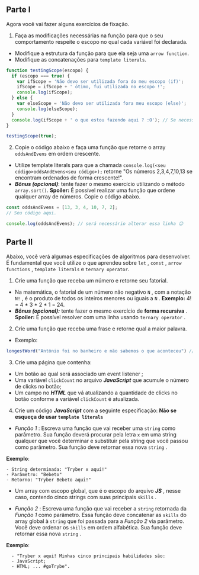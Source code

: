 ## Parte I
Agora você vai fazer alguns exercícios de fixação.
1. Faça as modificações necessárias na função para que o seu comportamento respeite o escopo no qual cada variável foi declarada.
- Modifique a estrutura da função para que ela seja uma `arrow function`.
- Modifique as concatenações para `template literals`.

```js
function testingScope(escopo) {
  if (escopo === true) {
    var ifScope = 'Não devo ser utilizada fora do meu escopo (if)';
    ifScope = ifScope + ' ótimo, fui utilizada no escopo !';
    console.log(ifScope);
  } else {
    var elseScope = 'Não devo ser utilizada fora meu escopo (else)';
    console.log(elseScope);
  }
  console.log(ifScope + ' o que estou fazendo aqui ? :O'); // Se necessário esta linha pode ser removida.
}

testingScope(true);
```

2. Copie o código abaixo e faça uma função que retorne o array `oddsAndEvens` em ordem crescente.
- Utilize template literals para que a chamada `console.log(<seu código>oddsAndEvens<seu código>);` retorne "Os números 2,3,4,7,10,13 se encontram ordenados de forma crescente!".
- ***Bônus (opcional)***: tente fazer o mesmo exercício utilizando o método `array.sort()`. **Spoiler:** É possível realizar uma função que ordene qualquer array de números.
Copie o código abaixo.

```js
const oddsAndEvens = [13, 3, 4, 10, 7, 2];
// Seu código aqui.

console.log(oddsAndEvens); // será necessário alterar essa linha 😉
```

## Parte II

Abaixo, você verá algumas especificações de algoritmos para desenvolver. É fundamental que você utilize o que aprendeu sobre `let` , `const` , `arrow functions` , `template literals` e `ternary operator`.
1. Crie uma função que receba um número e retorne seu fatorial.
- Na matemática, o fatorial de um número não negativo `N` , com a notação `N!` , é o produto de todos os inteiros menores ou iguais a `N` . **Exemplo:** 4! = 4 * 3 * 2 * 1 = 24.
- ***Bônus (opcional):*** tente fazer o mesmo exercício de **forma recursiva** . **Spoiler:** É possível resolver com uma linha usando `ternary operator` .
2. Crie uma função que receba uma frase e retorne qual a maior palavra.
- Exemplo:

```js
longestWord("Antônio foi no banheiro e não sabemos o que aconteceu") // retorna 'aconteceu'
```
3. Crie uma página que contenha:
- Um botão ao qual será associado um event listener ;
- Uma variável `clickCount` no arquivo ***JavaScript*** que acumule o número de clicks no botão;
- Um campo no ***HTML*** que vá atualizando a quantidade de clicks no botão conforme a variável `clickCount` é atualizada.

4. Crie um código ***JavaScript*** com a seguinte especificação:
**Não se esqueça de usar `template literals`**

- *Função 1* : Escreva uma função que vai receber uma `string` como parâmetro. Sua função deverá procurar pela letra `x` em uma string qualquer que você determinar e substituir pela string que você passou como parâmetro. Sua função deve retornar essa nova `string` .

**Exemplo**:

    - String determinada: "Tryber x aqui!"
    - Parâmetro: "Bebeto"
    - Retorno: "Tryber Bebeto aqui!"
- Um array com escopo global, que é o escopo do arquivo ***JS*** , nesse caso, contendo cinco strings com suas principais `skills` .

- *Função 2* : Escreva uma função que vai receber a `string` retornada da *Função 1* como parâmetro. Essa função deve concatenar as `skills` do array global à `string` que foi passada para a *Função 2* via parâmetro. Você deve ordenar os `skills` em ordem alfabética. Sua função deve retornar essa nova `string` .

**Exemplo**: 

      - "Tryber x aqui! Minhas cinco principais habilidades são:
      - JavaScript;
      - HTML; ... #goTrybe".

